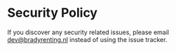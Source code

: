 # Security Policy

If you discover any security related issues, please email dev@bradyrenting.nl instead of using the issue tracker.

